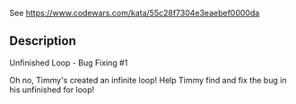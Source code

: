 See https://www.codewars.com/kata/55c28f7304e3eaebef0000da

## Description

Unfinished Loop - Bug Fixing #1

Oh no, Timmy's created an infinite loop! Help Timmy find and fix the bug in his unfinished for loop!
